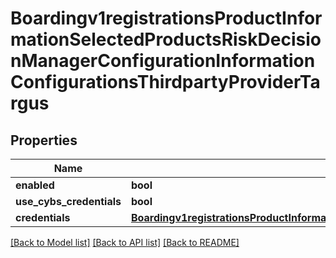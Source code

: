 # Boardingv1registrationsProductInformationSelectedProductsRiskDecisionManagerConfigurationInformationConfigurationsThirdpartyProviderTargus

## Properties
Name | Type | Description | Notes
------------ | ------------- | ------------- | -------------
**enabled** | **bool** |  | [optional] 
**use_cybs_credentials** | **bool** |  | [optional] 
**credentials** | [**Boardingv1registrationsProductInformationSelectedProductsRiskDecisionManagerConfigurationInformationConfigurationsThirdpartyProviderTargusCredentials**](Boardingv1registrationsProductInformationSelectedProductsRiskDecisionManagerConfigurationInformationConfigurationsThirdpartyProviderTargusCredentials.md) |  | [optional] 

[[Back to Model list]](../README.md#documentation-for-models) [[Back to API list]](../README.md#documentation-for-api-endpoints) [[Back to README]](../README.md)


